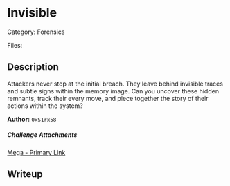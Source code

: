 # Invisible

Category: Forensics

Files:

## Description

Attackers never stop at the initial breach. They leave behind invisible traces and subtle signs within the memory image. Can you uncover these hidden remnants, track their every move, and piece together the story of their actions within the system?


**Author:** `0xS1rx58`


##### Challenge Attachments
[Mega - Primary Link](https://mega.nz/file/ZaFgST7Y#zBGpLG0R5goYdL07-Q_E7-gVJGeifyesuhuy3QdLey0)

## Writeup